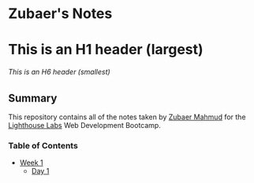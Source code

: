 # Zubaer's Notes
# This is an H1 header (largest)
###### This is an H6 header (smallest)
## Summary 

This repository contains all of the notes taken by [Zubaer Mahmud](https://github.com/bijon7) for the [Lighthouse Labs](https://www.lighthouselabs.ca/) Web Development Bootcamp.

### Table of Contents

* [Week 1](Week_1)
  * [Day 1](Week_1/Day_1)
  